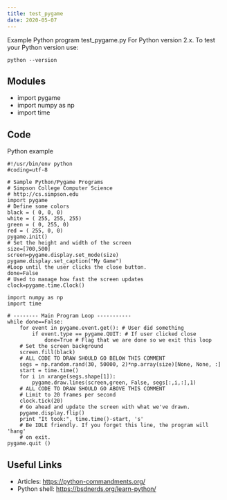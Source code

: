 ```yaml
---
title: test_pygame
date: 2020-05-07
---
```

Example Python program test_pygame.py
For Python version 2.x.
To test your Python version use:

    python --version

## Modules

* import pygame
* import numpy as np
* import time

## Code

Python example

    #!/usr/bin/env python
    #coding=utf-8
    
    # Sample Python/Pygame Programs
    # Simpson College Computer Science
    # http://cs.simpson.edu
    import pygame
    # Define some colors
    black = ( 0, 0, 0)
    white = ( 255, 255, 255)
    green = ( 0, 255, 0)
    red = ( 255, 0, 0)
    pygame.init()
    # Set the height and width of the screen
    size=[700,500]
    screen=pygame.display.set_mode(size)
    pygame.display.set_caption("My Game")
    #Loop until the user clicks the close button.
    done=False
    # Used to manage how fast the screen updates
    clock=pygame.time.Clock()
    
    import numpy as np
    import time
    
    # -------- Main Program Loop -----------
    while done==False:
        for event in pygame.event.get(): # User did something
            if event.type == pygame.QUIT: # If user clicked close
                done=True # Flag that we are done so we exit this loop
        # Set the screen background
        screen.fill(black)
        # ALL CODE TO DRAW SHOULD GO BELOW THIS COMMENT
        segs = np.random.rand(30, 50000, 2)*np.array(size)[None, None, :]
        start = time.time()
        for i in xrange(segs.shape[1]):
            pygame.draw.lines(screen,green, False, segs[:,i,:],1)
        # ALL CODE TO DRAW SHOULD GO ABOVE THIS COMMENT
        # Limit to 20 frames per second
        clock.tick(20)
        # Go ahead and update the screen with what we've drawn.
        pygame.display.flip()
        print "It took:", time.time()-start, 's'
        # Be IDLE friendly. If you forget this line, the program will 'hang'
        # on exit.
    pygame.quit ()
    

## Useful Links

- Articles: https://python-commandments.org/
- Python shell: https://bsdnerds.org/learn-python/
